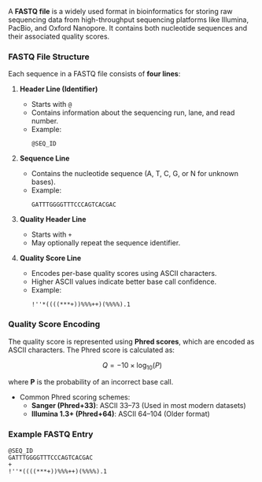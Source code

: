 A **FASTQ file** is a widely used format in bioinformatics for storing raw sequencing data from high-throughput sequencing platforms like Illumina, PacBio, and Oxford Nanopore. It contains both nucleotide sequences and their associated quality scores.

### **FASTQ File Structure**
Each sequence in a FASTQ file consists of **four lines**:
1. **Header Line (Identifier)**
   - Starts with `@`
   - Contains information about the sequencing run, lane, and read number.
   - Example:  
     ```
     @SEQ_ID
     ```

2. **Sequence Line**
   - Contains the nucleotide sequence (A, T, C, G, or N for unknown bases).
   - Example:  
     ```
     GATTTGGGGTTTCCCAGTCACGAC
     ```

3. **Quality Header Line**
   - Starts with `+`
   - May optionally repeat the sequence identifier.


4. **Quality Score Line**
   - Encodes per-base quality scores using ASCII characters.
   - Higher ASCII values indicate better base call confidence.
   - Example:  
     ```
     !''*((((***+))%%%++)(%%%%).1
     ```

### **Quality Score Encoding**
The quality score is represented using **Phred scores**, which are encoded as ASCII characters. The Phred score is calculated as:

$$
Q = -10 \times \log_{10}(P)
$$

where **P** is the probability of an incorrect base call.

- Common Phred scoring schemes:
  - **Sanger (Phred+33)**: ASCII 33–73 (Used in most modern datasets)
  - **Illumina 1.3+ (Phred+64)**: ASCII 64–104 (Older format)

### **Example FASTQ Entry**
```
@SEQ_ID
GATTTGGGGTTTCCCAGTCACGAC
+
!''*((((***+))%%%++)(%%%%).1
```
